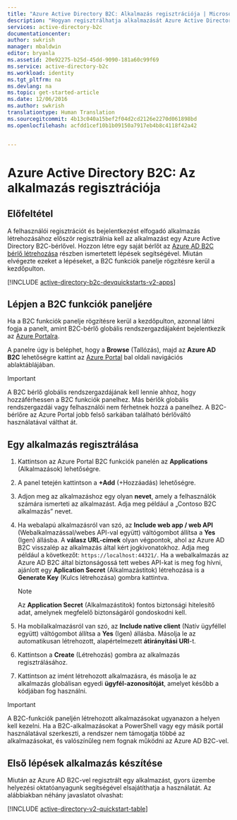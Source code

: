 ```yaml
---
title: "Azure Active Directory B2C: Alkalmazás regisztrációja | Microsoft Docs"
description: "Hogyan regisztrálhatja alkalmazását Azure Active Directory B2C-vel?"
services: active-directory-b2c
documentationcenter: 
author: swkrish
manager: mbaldwin
editor: bryanla
ms.assetid: 20e92275-b25d-45dd-9090-181a60c99f69
ms.service: active-directory-b2c
ms.workload: identity
ms.tgt_pltfrm: na
ms.devlang: na
ms.topic: get-started-article
ms.date: 12/06/2016
ms.author: swkrish
translationtype: Human Translation
ms.sourcegitcommit: 4b13c040a15bef2f04d2cd2126e2270d061898bd
ms.openlocfilehash: acfdd1cef10b1b09150a7917eb4b8c4118f42a42


---
```

# <a name="azure-active-directory-b2c-register-your-application"></a>Azure Active Directory B2C: Az alkalmazás regisztrációja
## <a name="prerequisite"></a>Előfeltétel
A felhasználói regisztrációt és bejelentkezést elfogadó alkalmazás létrehozásához először regisztrálnia kell az alkalmazást egy Azure Active Directory B2C-bérlővel. Hozzon létre egy saját bérlőt az [Azure AD B2C bérlő létrehozása](active-directory-b2c-get-started.md) részben ismertetett lépések segítségével. Miután elvégezte ezeket a lépéseket, a B2C funkciók panelje rögzítésre kerül a kezdőpulton.

[!INCLUDE [active-directory-b2c-devquickstarts-v2-apps](../../includes/active-directory-b2c-devquickstarts-v2-apps.md)]

## <a name="navigate-to-the-b2c-features-blade"></a>Lépjen a B2C funkciók paneljére
Ha a B2C funkciók panelje rögzítésre kerül a kezdőpulton, azonnal látni fogja a panelt, amint B2C-bérlő globális rendszergazdájaként bejelentkezik az [Azure Portalra](https://portal.azure.com/).

A panelre úgy is beléphet, hogy a **Browse** (Tallózás), majd az **Azure AD B2C** lehetőségre kattint az [Azure Portal](https://portal.azure.com/) bal oldali navigációs ablaktáblájában.

> [!IMPORTANT]
> A B2C bérlő globális rendszergazdájának kell lennie ahhoz, hogy hozzáférhessen a B2C funkciók panelhez. Más bérlők globális rendszergazdái vagy felhasználói nem férhetnek hozzá a panelhez.  A B2C-bérlőre az Azure Portal jobb felső sarkában található bérlőváltó használatával válthat át.
> 
> 

## <a name="register-an-application"></a>Egy alkalmazás regisztrálása
1. Kattintson az Azure Portal B2C funkciók panelén az **Applications** (Alkalmazások) lehetőségre.
2. A panel tetején kattintson a **+Add** (+Hozzáadás) lehetőségre.
3. Adjon meg az alkalmazáshoz egy olyan **nevet**, amely a felhasználók számára ismerteti az alkalmazást. Adja meg például a „Contoso B2C alkalmazás” nevet.
4. Ha webalapú alkalmazásról van szó, az **Include web app / web API** (Webalkalmazással/webes API-val együtt) váltógombot állítsa a **Yes** (Igen) állásba. A **válasz URL-címek** olyan végpontok, ahol az Azure AD B2C visszalép az alkalmazás által kért jogkivonatokhoz. Adja meg például a következőt: `https://localhost:44321/`. Ha a webalkalmazás az Azure AD B2C által biztonságossá tett webes API-kat is meg fog hívni, ajánlott egy **Aplication Secret** (Alkalmazástitok) létrehozása is a **Generate Key** (Kulcs létrehozása) gombra kattintva.
   
   > [!NOTE]
   > Az **Application Secret** (Alkalmazástitok) fontos biztonsági hitelesítő adat, amelynek megfelelő biztonságáról gondoskodni kell.
   > 
   > 
5. Ha mobilalkalmazásról van szó, az **Include native client** (Natív ügyféllel együtt) váltógombot állítsa a **Yes** (Igen) állásba. Másolja le az automatikusan létrehozott, alapértelmezett **átirányítási URI**-t.
6. Kattintson a **Create** (Létrehozás) gombra az alkalmazás regisztrálásához.
7. Kattintson az imént létrehozott alkalmazásra, és másolja le az alkalmazás globálisan egyedi **ügyfél-azonosítóját**, amelyet később a kódjában fog használni.

> [!IMPORTANT]
> A B2C-funkciók paneljén létrehozott alkalmazásokat ugyanazon a helyen kell kezelni. Ha a B2C-alkalmazásokat a PowerShell vagy egy másik portál használatával szerkeszti, a rendszer nem támogatja többé az alkalmazásokat, és valószínűleg nem fognak működni az Azure AD B2C-vel.
> 
> 

## <a name="build-a-quick-start-application"></a>Első lépések alkalmazás készítése
Miután az Azure AD B2C-vel regisztrált egy alkalmazást, gyors üzembe helyezési oktatóanyagunk segítségével elsajátíthatja a használatát. Az alábbiakban néhány javaslatot olvashat:

[!INCLUDE [active-directory-v2-quickstart-table](../../includes/active-directory-b2c-quickstart-table.md)]




<!--HONumber=Dec16_HO2-->


